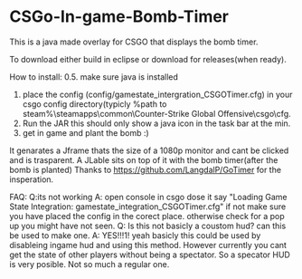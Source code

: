 # CSGo-In-game-Bomb-Timer
This is a java made overlay for CSGO that displays the bomb timer.

To download either build in eclipse or download for releases(when ready).

How to install:
0.5. make sure java is installed
1. place the config (config/gamestate_intergration_CSGOTimer.cfg) in your csgo config directory(typicly %path to steam%\steamapps\common\Counter-Strike Global Offensive\csgo\cfg.
2. Run the JAR this should only show a java icon in the task bar at the min.
3. get in game and plant the bomb :)

It genarates a Jframe thats the size of a 1080p monitor and cant be clicked and is trasparent. A JLable sits on top of it with the bomb timer(after the bomb is planted)
Thanks to https://github.com/LangdalP/GoTimer for the insperation.

FAQ:
Q:its not working A: open console in csgo dose it say "Loading Game State Integration: gamestate_integration_CSGOTimer.cfg" if not make sure you have placed the config in the corect place. otherwise check for a pop up you might have not seen.
Q: Is this not basicly a coustom hud? can this be used to make one. A: YES!!!1! yeah basicly this could be used by disableing ingame hud and using this method. However currently you cant get the state of other players without being a spectator. So a specator HUD is very posible. Not so much a regular one.
